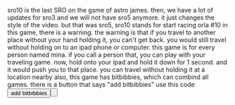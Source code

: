 sro10 is the last SRO on the gsme of astro james. then, we have a lot of updates for sro3 and we will not have sro5 anymore. it just changes the style of the video. but that was sro5, sro10 stands for start racing orla #10
in this game, there is a warning. the warning is that if you travel to another place without your hand holding it, you can't get back. you would still travel without holding on to an ipad phone or computer. this game is for every person named mina. if you call a person that, you can play with your traveling game. now, hold onto your ipad and hold it down for 1 second. and it would push you to that place. you can travel without holding it at a location nearby
also, this game has bitbibbies, which can combind all games. there is a button that says "add bitbibbies" use this code
<button>add bitbibbies<button>

<style>
<style>
{
backround color: rgb (0 0 255)

}
that is the code for part of it. but it is a blue button. and it will also show a map where you can travel in full screen. now, let's talk about the bitbibbies
the bitbibbies combind games and help all the other SRO's. you can't use sro10 in your underwear, or somebody may make fun of you
also, there is notes. there is a textarea of notes of why you want to go here. here is the div above the textarea
why did you want to go here? write anything about it
